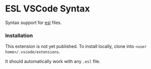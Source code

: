 # ESL VSCode Syntax

Syntax support for [esl](https://github.com/thalo-rs/esl) files.

### Installation

This extension is not yet published. To install locally, clone into `<user home>/.vscode/extensions`.

It should automatically work with any `.esl` file.

